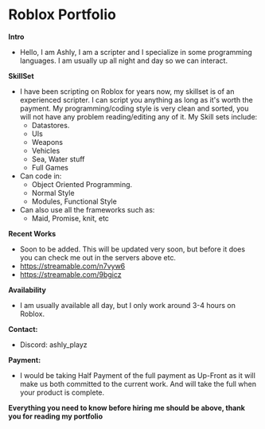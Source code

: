 # Roblox Portfolio

**Intro**
* Hello, I am Ashly, I am a scripter and I specialize in some programming languages. I am usually up all night and day so we can interact. 

**SkillSet**
* I have been scripting on Roblox for years now, my skillset is of an experienced scripter. I can script you anything as long as it's worth the payment. My programming/coding style is very clean and sorted, you will not have any problem reading/editing any of it. My Skill sets include:
  * Datastores.
  * UIs
  * Weapons
  * Vehicles
  * Sea, Water stuff
  * Full Games
* Can code in:
  * Object Oriented Programming.
  * Normal Style
  * Modules, Functional Style
* Can also use all the frameworks such as:
  * Maid, Promise, knit, etc

**Recent Works**
* Soon to be added. This will be updated very soon, but before it does you can check me out in the servers above etc.
* https://streamable.com/n7vyw6
* https://streamable.com/9bgicz

**Availability**
* I am usually available all day, but I only work around 3-4 hours on Roblox.

**Contact:**
* Discord: ashly_playz

**Payment:**
* I would be taking Half Payment of the full payment as Up-Front as it will make us both committed to the current work. And will take the full when your product is complete.

**Everything you need to know before hiring me should be above, thank you for reading my portfolio**
